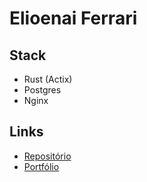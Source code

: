 # Elioenai Ferrari

## Stack
- Rust (Actix)
- Postgres
- Nginx

## Links

- [Repositório](https://github.com/ElioenaiFerrari/rinha2024)
- [Portfólio](https://elioenai-ferrari.vercel.app/)